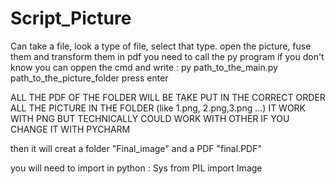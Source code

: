 # Script_Picture
Can take a file, look a type of file, select that type. open the picture, fuse them and transform them in pdf
you need to call the py program
if you don't know you can oppen the cmd and write : 
py path_to_the_main.py path_to_the_picture_folder
press enter

ALL THE PDF OF THE FOLDER WILL BE TAKE 
PUT IN THE CORRECT ORDER ALL THE PICTURE IN THE FOLDER (like 1.png, 2.png,3.png ...)
IT WORK WITH PNG BUT TECHNICALLY COULD WORK WITH OTHER IF YOU CHANGE IT WITH PYCHARM

then it will creat a folder "Final_image" and a PDF "final.PDF"

you will need to import in python :
Sys 
from PIL import Image 

